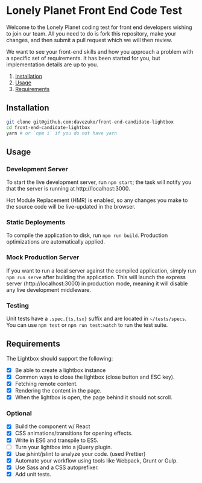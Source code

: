 # Lonely Planet Front End Code Test

Welcome to the Lonely Planet coding test for front end developers wishing to join our team.
All you need to do is fork this repository, make your changes, and then submit a pull request which we will then review.

We want to see your front-end skills and how you approach a problem with a specific set of requirements.
It has been started for you, but implementation details are up to you.

1. [Installation](#installation)
1. [Usage](#usage)
1. [Requirements](#requirements)

## Installation

```sh
git clone git@github.com:davezuko/front-end-candidate-lightbox
cd front-end-candidate-lightbox
yarn # or `npm i` if you do not have yarn
```

## Usage

### Development Server

To start the live development server, run `npm start`; the task will notify you that the server is running at http://localhost:3000.

Hot Module Replacement (HMR) is enabled, so any changes you make to the source code will be live-updated in the browser.

### Static Deployments

To compile the application to disk, run `npm run build`. Production optimizations are automatically applied.

### Mock Production Server

If you want to run a local server against the compiled application, simply run `npm run serve` after building the application. This will launch the express server (http://localhost:3000) in production mode, meaning it will disable any live development middleware.

### Testing

Unit tests have a `.spec.{ts,tsx}` suffix and are located in `~/tests/specs`. You can use `npm test` or `npm run test:watch` to run the test suite.

## Requirements

The Lightbox should support the following:

* [x] Be able to create a lightbox instance
* [x] Common ways to close the lightbox (close button and ESC key).
* [x] Fetching remote content.
* [x] Rendering the content in the page.
* [x] When the lightbox is open, the page behind it should not scroll.

### Optional
* [x] Build the component w/ React
* [x] CSS animations/transitions for opening effects.
* [x] Write in ES6 and transpile to ES5.
* [ ] Turn your lightbox into a jQuery plugin.
* [x] Use jshint/jslint to analyze your code. (used Prettier)
* [x] Automate your workflow using tools like Webpack, Grunt or Gulp.
* [x] Use Sass and a CSS autoprefixer.
* [x] Add unit tests.
